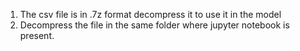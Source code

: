 1. The csv file is in .7z format decompress it to use it in the model
2. Decompress the file in the same folder where jupyter notebook is present.
